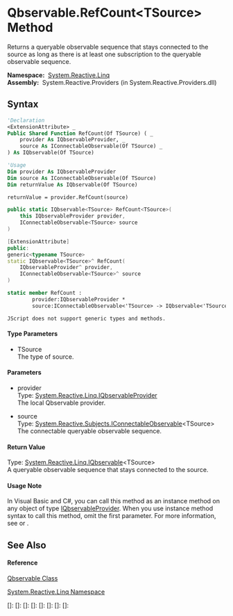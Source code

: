 # Qbservable.RefCount\<TSource\> Method

Returns a queryable observable sequence that stays connected to the source as long as there is at least one subscription to the queryable observable sequence.

**Namespace:**  [System.Reactive.Linq](System.Reactive.Linq\System.Reactive.Linq.md)  
**Assembly:**  System.Reactive.Providers (in System.Reactive.Providers.dll)

## Syntax

```vb
'Declaration
<ExtensionAttribute> _
Public Shared Function RefCount(Of TSource) ( _
    provider As IQbservableProvider, _
    source As IConnectableObservable(Of TSource) _
) As IQbservable(Of TSource)
```

```vb
'Usage
Dim provider As IQbservableProvider
Dim source As IConnectableObservable(Of TSource)
Dim returnValue As IQbservable(Of TSource)

returnValue = provider.RefCount(source)
```

```csharp
public static IQbservable<TSource> RefCount<TSource>(
    this IQbservableProvider provider,
    IConnectableObservable<TSource> source
)
```

```c++
[ExtensionAttribute]
public:
generic<typename TSource>
static IQbservable<TSource>^ RefCount(
    IQbservableProvider^ provider, 
    IConnectableObservable<TSource>^ source
)
```

```fsharp
static member RefCount : 
        provider:IQbservableProvider * 
        source:IConnectableObservable<'TSource> -> IQbservable<'TSource> 
```

```jscript
JScript does not support generic types and methods.
```

#### Type Parameters

- TSource  
  The type of source.

#### Parameters

- provider  
  Type: [System.Reactive.Linq.IQbservableProvider](IQbservableProvider\IQbservableProvider.md)  
  The local Qbservable provider.

- source  
  Type: [System.Reactive.Subjects.IConnectableObservable](IConnectableObservable\IConnectableObservable(T).md)\<TSource\>  
  The connectable queryable observable sequence.

#### Return Value

Type: [System.Reactive.Linq.IQbservable](IQbservable\IQbservable(TSource).md)\<TSource\>  
A queryable observable sequence that stays connected to the source.

#### Usage Note

In Visual Basic and C\#, you can call this method as an instance method on any object of type [IQbservableProvider](IQbservableProvider\IQbservableProvider.md). When you use instance method syntax to call this method, omit the first parameter. For more information, see [](https://msdn.microsoft.com/en-us/library/Bb384936) or [](https://msdn.microsoft.com/en-us/library/Bb383977).

## See Also

#### Reference

[Qbservable Class](Qbservable\Qbservable.md)

[System.Reactive.Linq Namespace](System.Reactive.Linq\System.Reactive.Linq.md)

[]: 
[]: 
[]: 
[]: 
[]: 
[]: 
[]: 
[]: 
